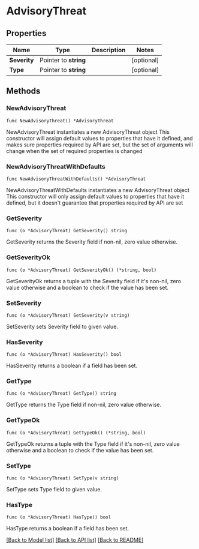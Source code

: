 # AdvisoryThreat

## Properties

Name | Type | Description | Notes
------------ | ------------- | ------------- | -------------
**Severity** | Pointer to **string** |  | [optional] 
**Type** | Pointer to **string** |  | [optional] 

## Methods

### NewAdvisoryThreat

`func NewAdvisoryThreat() *AdvisoryThreat`

NewAdvisoryThreat instantiates a new AdvisoryThreat object
This constructor will assign default values to properties that have it defined,
and makes sure properties required by API are set, but the set of arguments
will change when the set of required properties is changed

### NewAdvisoryThreatWithDefaults

`func NewAdvisoryThreatWithDefaults() *AdvisoryThreat`

NewAdvisoryThreatWithDefaults instantiates a new AdvisoryThreat object
This constructor will only assign default values to properties that have it defined,
but it doesn't guarantee that properties required by API are set

### GetSeverity

`func (o *AdvisoryThreat) GetSeverity() string`

GetSeverity returns the Severity field if non-nil, zero value otherwise.

### GetSeverityOk

`func (o *AdvisoryThreat) GetSeverityOk() (*string, bool)`

GetSeverityOk returns a tuple with the Severity field if it's non-nil, zero value otherwise
and a boolean to check if the value has been set.

### SetSeverity

`func (o *AdvisoryThreat) SetSeverity(v string)`

SetSeverity sets Severity field to given value.

### HasSeverity

`func (o *AdvisoryThreat) HasSeverity() bool`

HasSeverity returns a boolean if a field has been set.

### GetType

`func (o *AdvisoryThreat) GetType() string`

GetType returns the Type field if non-nil, zero value otherwise.

### GetTypeOk

`func (o *AdvisoryThreat) GetTypeOk() (*string, bool)`

GetTypeOk returns a tuple with the Type field if it's non-nil, zero value otherwise
and a boolean to check if the value has been set.

### SetType

`func (o *AdvisoryThreat) SetType(v string)`

SetType sets Type field to given value.

### HasType

`func (o *AdvisoryThreat) HasType() bool`

HasType returns a boolean if a field has been set.


[[Back to Model list]](../README.md#documentation-for-models) [[Back to API list]](../README.md#documentation-for-api-endpoints) [[Back to README]](../README.md)



